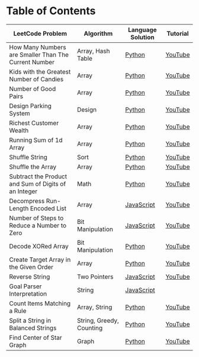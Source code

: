 # Table of Contents

|  LeetCode Problem | Algorithm | Language Solution | Tutorial | 
|---|---|---|---|
| How Many Numbers are Smaller Than The Current Number | Array, Hash Table  | [Python](https://github.com/gbrough/LeetCode/blob/main/Python/How%20Many%20Numbers%20are%20Smaller%20Than%20The%20Current%20Number.py) | [YouTube](https://www.youtube.com/watch?v=yajqqld8Svc&t=25s&ab_channel=KnowledgeMavens)| 
| Kids with the Greatest Number of Candies | Array | [Python](https://github.com/gbrough/LeetCode/blob/main/Python/Kids%20with%20the%20Greatest%20Number%20of%20Candies.py) | [YouTube](https://www.youtube.com/watch?v=mCryCfYdTP4)| 
| Number of Good Pairs | Array | [Python](https://github.com/gbrough/LeetCode/blob/main/Python/Number%20of%20Good%20Pairs.py)|[YouTube](https://www.youtube.com/watch?v=Hgrx3E_99zk&t=184s)|
| Design Parking System| Design |[Python](https://github.com/gbrough/LeetCode/blob/main/Python/Design%20Parking%20System.py)| [YouTube](https://www.youtube.com/watch?v=7Y2M1IkXtk8&t=441s&ab_channel=KnowledgeMavens)|
| Richest Customer Wealth | Array | [Python](https://github.com/gbrough/LeetCode/blob/main/Python/Richest%20Customer%20Wealth.py)| [YouTube](https://www.youtube.com/watch?v=1PdfTbSTDXc&t=11s)|
| Running Sum of 1d Array | Array | [Python](https://github.com/gbrough/LeetCode/blob/main/Python/Running%20Sum%20of%201d%20Array.py)| [YouTube](https://www.youtube.com/watch?v=mrVelRxywiM)|
| Shuffle String | Sort | [Python](https://github.com/gbrough/LeetCode/blob/main/Python/Shuffle%20String.py)| [YouTube](https://www.youtube.com/watch?v=dhLMcrfD-BE&t=1s)|
| Shuffle the Array| Array | [Python](https://github.com/gbrough/LeetCode/blob/main/Python/Shuffle%20the%20Array.py)|[YouTube](https://www.youtube.com/watch?v=iIHmoetKeKc)|
| Subtract the Product and Sum of Digits of an Integer| Math | [Python](https://github.com/gbrough/LeetCode/blob/main/Python/Subtract%20the%20Product%20and%20Sum%20of%20Digits%20of%20an%20Integer.py)|[YouTube](https://www.youtube.com/watch?v=VQowjRjtMZM&t=16s)|
| Decompress Run-Length Encoded List| Array | [JavaScript](https://github.com/gbrough/LeetCode/blob/main/JavaScript/Decompress%20Run-Length%20Encoded%20List.js)|[YouTube](https://www.youtube.com/watch?v=LtzzpN687F8)|
| Number of Steps to Reduce a Number to Zero| Bit Manipulation |[JavaScript](https://github.com/gbrough/LeetCode/blob/main/JavaScript/Number%20of%20Steps%20to%20Reduce%20a%20Number%20to%20Zero.js)|[YouTube](https://www.youtube.com/watch?v=jK4FStkuJ5A)|
| Decode XORed Array| Bit Manipulation | [Python](https://github.com/gbrough/LeetCode/blob/main/Python/Decode%20XORed%20Array.py)|[YouTube](https://www.youtube.com/watch?v=FZBkXnDxCLg)
| Create Target Array in the Given Order| Array | [Python](https://github.com/gbrough/LeetCode/blob/main/Python/Create%20Target%20Array%20in%20the%20Given%20Order.py)|[YouTube](https://youtu.be/Hlfs4StVd-o)
| Reverse String| Two Pointers |[JavaScript](https://github.com/gbrough/LeetCode/blob/main/JavaScript/Reverse%20String.js)|[YouTube](https://youtu.be/NYKo0ETz3q8)
| Goal Parser Interpretation| String |[JavaScript](https://github.com/gbrough/LeetCode/blob/main/JavaScript/Goal%20Parser%20Interpretation.js)| |
 Count Items Matching a Rule | Array, String  | [Python](https://github.com/gbrough/LeetCode/blob/main/Python/Count%20Items%20Matching%20a%20Rule.py) |[YouTube](https://www.youtube.com/watch?v=C0OTqaCKazI&ab_channel=KnowledgeMavens) | 
  Split a String in Balanced Strings | String, Greedy, Counting  | [Python](https://github.com/gbrough/LeetCode/blob/main/Python/Split%20a%20String%20in%20Balanced%20Strings.py) |[YouTube](https://www.youtube.com/watch?v=_LZx_Kq2dGA&ab_channel=KnowledgeMavens) | 
  Find Center of Star Graph | Graph  | [Python](https://github.com/gbrough/LeetCode/blob/main/Python/Find%20Center%20of%20Star%20Graph.py) | [YouTube](https://www.youtube.com/watch?v=7PEqe4CrIo8&t=155s&ab_channel=KnowledgeMavens) | 


